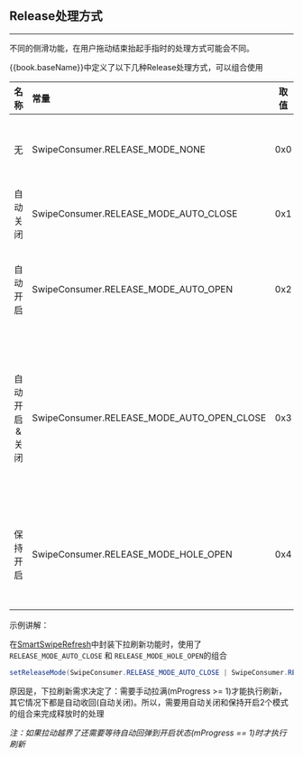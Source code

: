 ## Release处理方式
---

不同的侧滑功能，在用户拖动结束抬起手指时的处理方式可能会不同。

{{book.baseName}}中定义了以下几种Release处理方式，可以组合使用


名称|常量|取值|备注
:---:|:---|:---:|:---
无|SwipeConsumer.RELEASE_MODE_NONE|0x0|不管侧滑进度如何，释放时（手指抬起时）均保持不动
自动关闭|SwipeConsumer.RELEASE_MODE_AUTO_CLOSE|0x1|不管拉动多少距离，释放后自动关闭
自动开启|SwipeConsumer.RELEASE_MODE_AUTO_OPEN|0x2|不管拉动多少距离，释放后自动打开至open状态(mProgress == 1)
自动开启&关闭|SwipeConsumer.RELEASE_MODE_AUTO_OPEN_CLOSE|0x3|优先按照释放时的速度方向判断开启开始关闭，若速率为0，则按照侧滑进度是否过半(mProgress > 0.5F)来决定自动开启还是关闭
保持开启|SwipeConsumer.RELEASE_MODE_HOLE_OPEN|0x4|如果释放时侧滑进度已满(mProgress >= 1),则保持或自动回弹到开启状态

示例讲解：

在[SmartSwipeRefresh][SmartSwipeRefresh]中封装下拉刷新功能时，使用了`RELEASE_MODE_AUTO_CLOSE` 和 `RELEASE_MODE_HOLE_OPEN`的组合

```java
setReleaseMode(SwipeConsumer.RELEASE_MODE_AUTO_CLOSE | SwipeConsumer.RELEASE_MODE_HOLE_OPEN)
```

原因是，下拉刷新需求决定了：需要手动拉满(mProgress >= 1)才能执行刷新，其它情况下都是自动收回(自动关闭)。所以，需要用自动关闭和保持开启2个模式的组合来完成释放时的处理

*注：如果拉动越界了还需要等待自动回弹到开启状态(mProgress == 1)时才执行刷新*






[SmartSwipeRefresh]: /pages/SmartSwipeRefresh.md